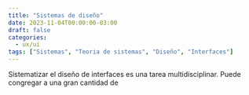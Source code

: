 ```yaml
---
title: "Sistemas de diseño"
date: 2023-11-04T00:00:00-03:00
draft: false
categories: 
  - ux/ui
tags: ["Sistemas", "Teoria de sistemas", "Diseño", "Interfaces"]
---
```



Sistematizar el diseño de interfaces es una tarea multidisciplinar. Puede congregar a una gran cantidad de



